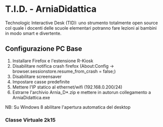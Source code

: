 # T.I.D. - ArniaDidattica #

Technologic Interactive Desk (TID):
uno strumento totalmente open source col quale i docenti delle scuole elementari potranno fare lezioni ai bambini in modo smart e divertente. 

## Configurazione PC Base ##
1. Installare Firefox e l'estensione R-Kiosk
2. Disabilitare notifica crash firefox (About:Config -> browser.sessionstore.resume_from_crash = false;)
3. Disabilitare screensaver
4. Impostare casse predefinite
5. Mettere l'IP statico al ethernet/wifi (192.168.0.200/24)
6. Estrarre l'archivio Arnia_D*.zip e mettere in autorun collegamento a ArniaDidattica.exe

NB: Su Windows 8 abilitare l'apertura automatica del desktop

### Classe Virtuale 2k15 ###
